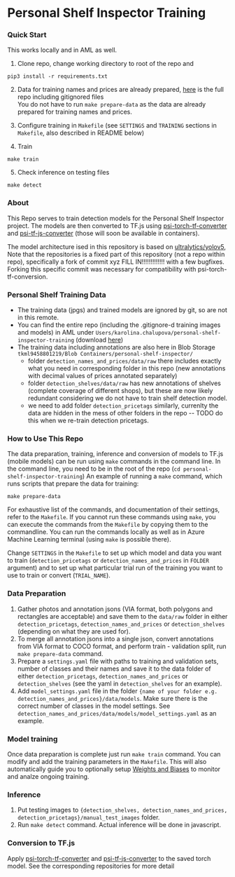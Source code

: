# Personal Shelf Inspector Training

### Quick Start 
This works locally and in AML as well.
1. Clone repo, change working directory to root of the repo and 

`pip3 install -r requirements.txt`


2. Data for training names and prices are already prepared, [here](https://tkml9458801219.file.core.windows.net/code-391ff5ac-6576-460f-ba4d-7e03433c68b6/Users/karolina.chalupova/personal-shelf-inspector-training/) is the full repo including gitignored files  
You do not have to run `make prepare-data` as the data are already prepared for training names and prices. 

3. Configure training in `Makefile` (see `SETTINGS` and `TRAINING` sections in `Makefile`, also described in README below)
4. Train 
```
make train
```
5. Check inference on testing files
```
make detect
```

### About 
This Repo serves to train detection models for the Personal Shelf Inspector project. The models are then converted to TF.js using [psi-torch-tf-converter](https://github.com/DataSentics/psi-torch-tf-converter) and [psi-tf-js-converter](https://github.com/DataSentics/psi-tf-js-converter) (those will soon be available in containers).

The model architecture ised in this repository is based on [ultralytics/yolov5](https://github.com/ultralytics/yolov5), 
Note that the repositories is a fixed part of this repository (not a repo within repo), specifically a fork of commit xyz FILL IN!!!!!!!!!!!!! with a few bugfixes. Forking this specific commit was necessary for compatibility with psi-torch-tf-conversion.

### Personal Shelf Training Data 
- The training data (jpgs) and trained models are ignored by git, so are not in this remote.
- You can find the entire repo (including the .gitignore-d training images and models) in AML under `Users/karolina.chalupova/personal-shelf-inspector-training` (download [here](https://tkml9458801219.file.core.windows.net/code-391ff5ac-6576-460f-ba4d-7e03433c68b6/Users/karolina.chalupova/personal-shelf-inspector-training/))
- The training data including annotations are also here in Blob Storage `tkml9458801219/Blob Containers/personal-shelf-inspector/`
    - folder `detection_names_and_prices/data/raw` there includes exactly what you need in corresponding folder in this repo (new annotations with decimal values of prices annotated separately)
    - folder `detection_shelves/data/raw` has new annotations of shelves (complete coverage of different shops), but these are now likely redundant considering we do not have to train shelf detection model.
    - we need to add folder `detection_pricetags` similarly, currenlty the data are hidden in the mess of other folders in the repo -- TODO do this when we re-train detection pricetags.

### How to Use This Repo
The data preparation, training, inference and conversion of models to TF.js (mobile models) can be run using `make` commands in the command line. 
In the command line, you need to be in the root of the repo (`cd personal-shelf-inspector-training`)
An example of running a `make` command, which runs scripts that prepare the data for training: 
```  
make prepare-data  
```

For exhaustive list of the commands, and documentation of their settings, refer to the `Makefile`. If you cannot run these commands using `make`, you can execute the commands from the `Makefile` by copying them to the commandline. You can run the commands locally as well as in Azure Machine Learning terminal (using `make` is possible there).

Change `SETTINGS` in the `Makefile` to set up which model and data you want to train (`detection_pricetags` or `detection_names_and_prices` in `FOLDER` argument) and to set up what particular trial run of the training you want to use to train or convert (`TRIAL_NAME`). 


### Data Preparation

1. Gather photos and annotation jsons (VIA format, both polygons and rectangles are acceptable) and save them to the `data/raw` folder in either `detection_pricetags`, `detection_names_and_prices` or `detection_shelves` (depending on what they are used for).
2. To merge all annotation jsons into a single json, convert annotations from VIA format to COCO format, and perform train - validation split, run `make prepare-data` command.
3. Prepare a `settings.yaml` file with paths to training and validation sets, number of classes and their names and save it to the data folder of either `detection_pricetags`, `detection_names_and_prices` or `detection_shelves` (see the yaml in `detection_shelves` for an example).
4. Add `model_settings.yaml` file in the folder `{name of your folder e.g. detection_names_and_prices}/data/models`. Make sure there is the correct number of classes in the model settings. See `detection_names_and_prices/data/models/model_settings.yaml` as an example.

### Model training
Once data preparation is complete just run `make train` command. You can modify and add the training parameters in the `Makefile`.
This will also automatically guide you to optionally setup [Weights and Biases](https://wandb.ai/) to monitor and analze ongoing training.

### Inference 
1. Put testing images to `{detection_shelves, detection_names_and_prices, detection_pricetags}/manual_test_images` folder. 
2. Run `make detect` command. 
Actual inference will be done in javascript.

### Conversion to TF.js

Apply [psi-torch-tf-converter](https://github.com/DataSentics/psi-torch-tf-converter) and [psi-tf-js-converter](https://github.com/DataSentics/psi-tf-js-converter) to the saved torch model.
See the corresponding repositories for more detail
